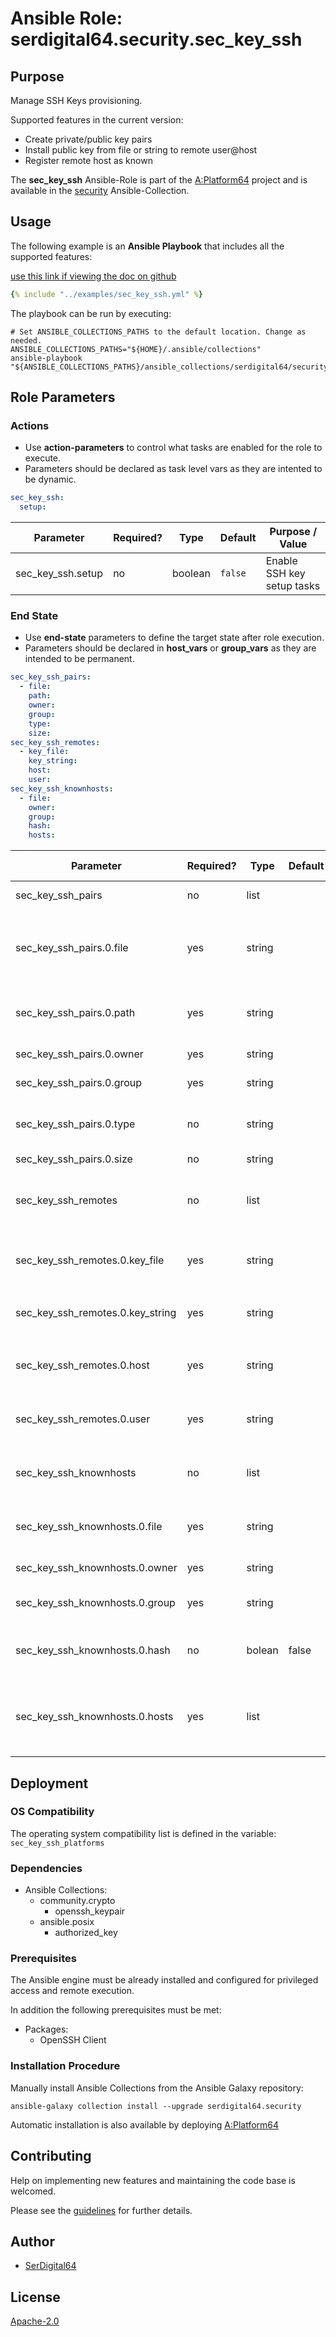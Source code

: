# Ansible Role: serdigital64.security.sec_key_ssh

## Purpose

Manage SSH Keys provisioning.

Supported features in the current version:

- Create private/public key pairs
- Install public key from file or string to remote user@host
- Register remote host as known

The **sec_key_ssh** Ansible-Role is part of the [A:Platform64](https://github.com/aplatform64/aplatform64) project and is available in the [security](https://aplatform64.readthedocs.io/en/latest/collections/security) Ansible-Collection.

## Usage

The following example is an **Ansible Playbook** that includes all the supported features:

[use this link if viewing the doc on github](https://github.com/aplatform64/security/blob/main/playbooks/sec_key_ssh.yml)

```yaml
{% include "../examples/sec_key_ssh.yml" %}
```

The playbook can be run by executing:

```shell
# Set ANSIBLE_COLLECTIONS_PATHS to the default location. Change as needed.
ANSIBLE_COLLECTIONS_PATHS="${HOME}/.ansible/collections"
ansible-playbook "${ANSIBLE_COLLECTIONS_PATHS}/ansible_collections/serdigital64/security/playbooks/sec_key_ssh.yml"
```

## Role Parameters

### Actions

- Use **action-parameters** to control what tasks are enabled for the role to execute.
- Parameters should be declared as task level vars as they are intented to be dynamic.

```yaml
sec_key_ssh:
  setup:
```

| Parameter         | Required? | Type    | Default | Purpose / Value            |
| ----------------- | --------- | ------- | ------- | -------------------------- |
| sec_key_ssh.setup | no        | boolean | `false` | Enable SSH key setup tasks |

### End State

- Use **end-state** parameters to define the target state after role execution.
- Parameters should be declared in **host_vars** or **group_vars** as they are intended to be permanent.

```yaml
sec_key_ssh_pairs:
  - file:
    path:
    owner:
    group:
    type:
    size:
sec_key_ssh_remotes:
  - key_file:
    key_string:
    host:
    user:
sec_key_ssh_knownhosts:
  - file:
    owner:
    group:
    hash:
    hosts:
```

| Parameter                        | Required? | Type   | Default | Purpose / Value                                                    |
| -------------------------------- | --------- | ------ | ------- | ------------------------------------------------------------------ |
| sec_key_ssh_pairs                | no        | list   |         | Define list of ssh key pairs                                       |
| sec_key_ssh_pairs.0.file         | yes       | string |         | Private key file name. Public file will add the `.pub` extension   |
| sec_key_ssh_pairs.0.path         | yes       | string |         | Full path where the key pair will be written to                    |
| sec_key_ssh_pairs.0.owner        | yes       | string |         | Key pair owner                                                     |
| sec_key_ssh_pairs.0.group        | yes       | string |         | Key pair group owner                                               |
| sec_key_ssh_pairs.0.type         | no        | string |         | Key pair type. Valid format as in ssh-keygen                       |
| sec_key_ssh_pairs.0.size         | no        | string |         | Key pair size                                                      |
| sec_key_ssh_remotes              | no        | list   |         | Define list of remote hosts where public keys will be installed to |
| sec_key_ssh_remotes.0.key_file   | yes       | string |         | Full path to the public key file in the source host                |
| sec_key_ssh_remotes.0.key_string | yes       | string |         | Public key content. If set ignore `key_file`                       |
| sec_key_ssh_remotes.0.host       | yes       | string |         | Host name where the key will be installed to                       |
| sec_key_ssh_remotes.0.user       | yes       | string |         | To what user the key will be installed to                          |
| sec_key_ssh_knownhosts           | no        | list   |         | Define list of hosts to register as known                          |
| sec_key_ssh_knownhosts.0.file    | yes       | string |         | Full path to the known_hosts file                                  |
| sec_key_ssh_knownhosts.0.owner   | yes       | string |         | Known_hosts file owner                                             |
| sec_key_ssh_knownhosts.0.group   | yes       | string |         | Known_hosts file group owner                                       |
| sec_key_ssh_knownhosts.0.hash    | no        | bolean | false   | Hash the hostname before registering?                              |
| sec_key_ssh_knownhosts.0.hosts   | yes       | list   |         | List of hosts to register in the known_hosts file. Use FQDNs       |

## Deployment

### OS Compatibility

The operating system compatibility list is defined in the variable: `sec_key_ssh_platforms`

### Dependencies

- Ansible Collections:
  - community.crypto
    - openssh_keypair
  - ansible.posix
    - authorized_key

### Prerequisites

The Ansible engine must be already installed and configured for privileged access and remote execution.

In addition the following prerequisites must be met:

- Packages:
  - OpenSSH Client

### Installation Procedure

Manually install Ansible Collections from the Ansible Galaxy repository:

```shell
ansible-galaxy collection install --upgrade serdigital64.security
```

Automatic installation is also available by deploying [A:Platform64](https://aplatform64.readthedocs.io/en/latest/#deployment)

## Contributing

Help on implementing new features and maintaining the code base is welcomed.

Please see the [guidelines](https://aplatform64.readthedocs.io/en/latest/CONTRIBUTING.md) for further details.

## Author

- [SerDigital64](https://serdigital64.github.io/)

## License

[Apache-2.0](https://www.apache.org/licenses/LICENSE-2.0.txt)
